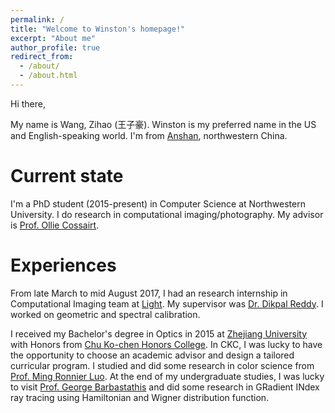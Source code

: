 ```yaml
---
permalink: /
title: "Welcome to Winston's homepage!"
excerpt: "About me"
author_profile: true
redirect_from: 
  - /about/
  - /about.html
---
```


Hi there,

My name is Wang, Zihao (王子豪). Winston is my preferred name in the US and English-speaking world. I'm from [Anshan](https://www.google.com/maps/place/Anshan,+Liaoning,+China/@41.1163422,122.866278,11z/data=!3m1!4b1!4m5!3m4!1s0x5e28b5d159b26c5d:0x7c815864a47d5bd9!8m2!3d41.108647!4d122.994329), northwestern China.

Current state
======
I'm a PhD student (2015-present) in Computer Science at Northwestern University. I do research in computational imaging/photography. My advisor is [Prof. Ollie Cossairt](http://compphotolab.northwestern.edu/people/oliver-ollie-cossairt/).

Experiences
======
From late March to mid August 2017, I had an research internship in Computational Imaging team at [Light](http://www.light.co). My supervisor was [Dr. Dikpal Reddy](https://scholar.google.com/citations?user=zlQCFzkAAAAJ&hl=en&oi=ao). I worked on geometric and spectral calibration.

I received my Bachelor's degree in Optics in 2015 at [Zhejiang University](http://www.zju.edu.cn/english/) with Honors from [Chu Ko-chen Honors College](https://en.wikipedia.org/wiki/Chu_Kochen_Honors_College,_Zhejiang_University). In CKC, I was lucky to have the opportunity to choose an academic advisor and design a tailored curricular program. I studied and did some research in color science from [Prof. Ming Ronnier Luo](https://scholar.google.com.hk/citations?user=iQ17HxkAAAAJ&hl=en). At the end of my undergraduate studies, I was lucky to visit [Prof. George Barbastathis](https://scholar.google.com/citations?user=4rsJDwUAAAAJ&hl=en) and did some research in GRadient INdex ray tracing using Hamiltonian and Wigner distribution function.

